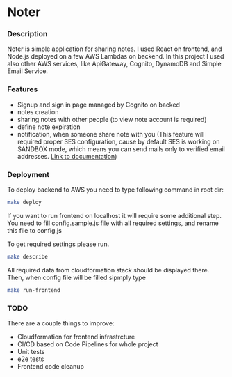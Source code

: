 # Noter

### Description
Noter is simple application for sharing notes. I used React on frontend, and Node.js deployed on a few AWS Lambdas on backend.
In this project I used also other AWS services, like ApiGateway, Cognito, DynamoDB and Simple Email Service.

### Features
- Signup and sign in page managed by Cognito on backed
- notes creation
- sharing notes with other people (to view note account is required)
- define note expiration
- notification, when someone share note with you
(This feature will required proper SES configuration, cause by default SES is working on SANDBOX mode, which means you can send mails only to verified email addresses. [Link to documentation](https://docs.aws.amazon.com/ses/latest/DeveloperGuide/request-production-access.html))

### Deployment

To deploy backend to AWS you need to type following command in root dir:

```bash
make deploy
```

If you want to run frontend on localhost it will require some additional step.
You need to fill config.sample.js file with all required settings, and rename this file to config.js

To get required settings please run.

```bash
make describe
```

All required data from cloudformation stack should be displayed there. Then, when config file will be filled sipmply type

```bash
make run-frontend
```


### TODO
There are a couple things to improve:

- Cloudformation for frontend infrastrcture
- CI/CD based on Code Pipelines for whole project
- Unit tests
- e2e tests
- Frontend code cleanup